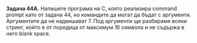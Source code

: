 **Задача 44А.** Напишете програма на C, която реализира command prompt като от задача 44, но командите да могат да бъдат с аргументи. 
Аргументите да не надвишават 7. Под аргументи ще разбираме всеки стринг, който е от поредица от максимум 16 символа и не съдържа в него blank space.
